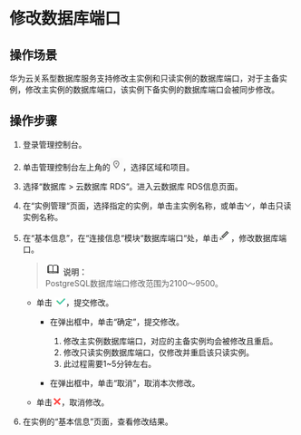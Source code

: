 # 修改数据库端口<a name="zh-cn_topic_pg_change_database_port"></a>

## 操作场景<a name="zh-cn_topic_0171122564_section241540814823"></a>

华为云关系型数据库服务支持修改主实例和只读实例的数据库端口，对于主备实例，修改主实例的数据库端口，该实例下备实例的数据库端口会被同步修改。

## 操作步骤<a name="section10243104815418"></a>

1.  登录管理控制台。
2.  单击管理控制台左上角的![](figures/Region灰色图标.png)，选择区域和项目。
3.  选择“数据库  \>  云数据库 RDS“。进入云数据库 RDS信息页面。
4.  在“实例管理“页面，选择指定的实例，单击主实例名称，或单击![](figures/下拉选择.png)，单击只读实例名称。
5.  在“基本信息”，在“连接信息“模块“数据库端口“处，单击![](figures/edit-port.png)，修改数据库端口。

    >![](public_sys-resources/icon-note.gif) **说明：**   
    >PostgreSQL数据库端口修改范围为2100～9500。  

    -   单击  ![](figures/端口提交-24.png)，提交修改。
        -   在弹出框中，单击“确定”，提交修改。
            1.  修改主实例数据库端口，对应的主备实例均会被修改且重启。
            2.  修改只读实例数据库端口，仅修改并重启该只读实例。
            3.  此过程需要1\~5分钟左右。

        -   在弹出框中，单击“取消”，取消本次修改。

    -   单击![](figures/取消02-25.png)，取消修改。

6.  在实例的“基本信息”页面，查看修改结果。

